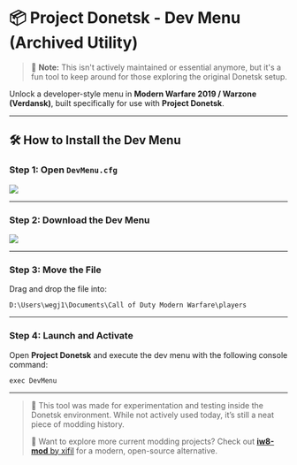 # 📦 Project Donetsk - Dev Menu (Archived Utility)

> 📝 **Note:** This isn't actively maintained or essential anymore, but it's a fun tool to keep around for those exploring the original Donetsk setup.

Unlock a developer-style menu in **Modern Warfare 2019 / Warzone (Verdansk)**, built specifically for use with **Project Donetsk**.

---

## 🛠️ How to Install the Dev Menu

### Step 1: Open `DevMenu.cfg`

![](https://i.imgur.com/vU3e2kn.png)

---

### Step 2: Download the Dev Menu

![](https://i.imgur.com/EWpMtsv.png)

---

### Step 3: Move the File

Drag and drop the file into:

```
D:\Users\wegj1\Documents\Call of Duty Modern Warfare\players
```

---

### Step 4: Launch and Activate

Open **Project Donetsk** and execute the dev menu with the following console command:

```
exec DevMenu
```

---

> 🧪 This tool was made for experimentation and testing inside the Donetsk environment. While not actively used today, it’s still a neat piece of modding history.
>
> 🔗 Want to explore more current modding projects? Check out [**iw8-mod** by xifil](https://github.com/xifil/iw8-mod) for a modern, open-source alternative.
